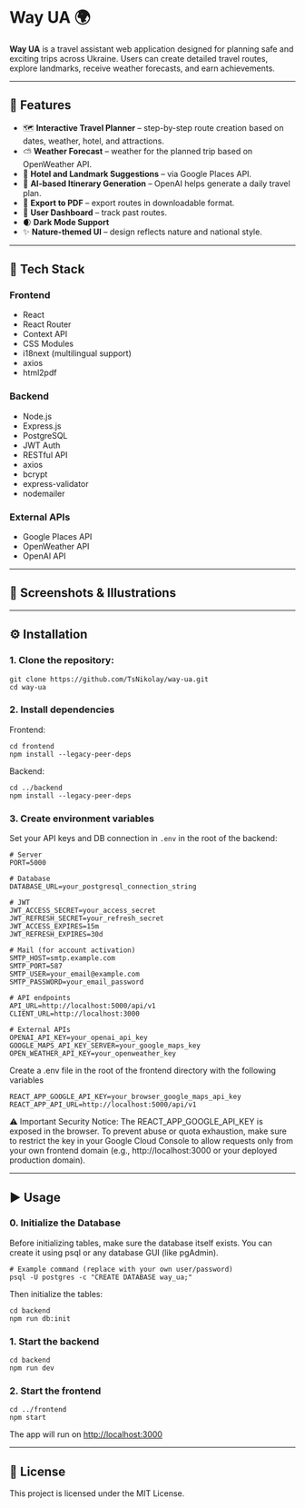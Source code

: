 # Way UA 🌍

**Way UA** is a travel assistant web application designed for planning safe and exciting trips across Ukraine. Users can create detailed travel routes, explore landmarks, receive weather forecasts, and earn achievements.

---

## 🚀 Features 

- 🗺️ **Interactive Travel Planner** – step-by-step route creation based on dates, weather, hotel, and attractions.
- ⛅ **Weather Forecast** – weather for the planned trip based on OpenWeather API.
- 🏨 **Hotel and Landmark Suggestions** – via Google Places API.
- 🧠 **AI-based Itinerary Generation** – OpenAI helps generate a daily travel plan.
- 📄 **Export to PDF** – export routes in downloadable format.
- 🧳 **User Dashboard** – track past routes.
- 🌒 **Dark Mode Support**
- ✨ **Nature-themed UI** – design reflects nature and national style.

---

## 🧰 Tech Stack

### Frontend
- React
- React Router
- Context API 
- CSS Modules
- i18next (multilingual support)
- axios
- html2pdf

### Backend
- Node.js
- Express.js
- PostgreSQL
- JWT Auth
- RESTful API
- axios
- bcrypt
- express-validator
- nodemailer

### External APIs

- Google Places API
- OpenWeather API
- OpenAI API

---

## 📸 Screenshots & Illustrations



---

## ⚙️ Installation

### 1. Clone the repository:

```
git clone https://github.com/TsNikolay/way-ua.git
cd way-ua
```

### 2. Install dependencies

 Frontend:
```
cd frontend
npm install --legacy-peer-deps
```

 Backend:
```
cd ../backend
npm install --legacy-peer-deps
```

### 3. Create environment variables

Set your API keys and DB connection in `.env` in the root of the backend:

```env
# Server
PORT=5000

# Database
DATABASE_URL=your_postgresql_connection_string

# JWT
JWT_ACCESS_SECRET=your_access_secret
JWT_REFRESH_SECRET=your_refresh_secret
JWT_ACCESS_EXPIRES=15m
JWT_REFRESH_EXPIRES=30d

# Mail (for account activation)
SMTP_HOST=smtp.example.com
SMTP_PORT=587
SMTP_USER=your_email@example.com
SMTP_PASSWORD=your_email_password

# API endpoints
API_URL=http://localhost:5000/api/v1
CLIENT_URL=http://localhost:3000

# External APIs
OPENAI_API_KEY=your_openai_api_key
GOOGLE_MAPS_API_KEY_SERVER=your_google_maps_key
OPEN_WEATHER_API_KEY=your_openweather_key

```

Create a .env file in the root of the frontend directory with the following variables
```
REACT_APP_GOOGLE_API_KEY=your_browser_google_maps_api_key
REACT_APP_API_URL=http://localhost:5000/api/v1
```
⚠️ Important Security Notice:
The REACT_APP_GOOGLE_API_KEY is exposed in the browser.
To prevent abuse or quota exhaustion, make sure to restrict the key in your Google Cloud Console to allow requests only from your own frontend domain (e.g., http://localhost:3000 or your deployed production domain).

---

## ▶️ Usage

### 0. Initialize the Database
Before initializing tables, make sure the database itself exists. You can create it using psql or any database GUI (like pgAdmin).
```
# Example command (replace with your own user/password)
psql -U postgres -c "CREATE DATABASE way_ua;"
```

Then initialize the tables:

```
cd backend
npm run db:init
```

### 1. Start the backend

```
cd backend
npm run dev
```

### 2. Start the frontend

```
cd ../frontend
npm start
```

The app will run on [http://localhost:3000](http://localhost:3000)

---

## 📄 License

This project is licensed under the MIT License.